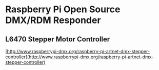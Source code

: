 # Raspberry Pi Open Source DMX/RDM Responder #
## L6470 Stepper Motor Controller ##


[http://www.raspberrypi-dmx.org/raspberry-pi-artnet-dmx-stepper-controller](http://www.raspberrypi-dmx.org/raspberry-pi-artnet-dmx-stepper-controller)